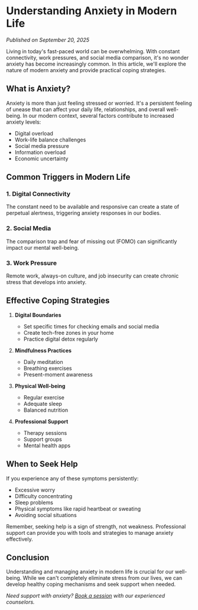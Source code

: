 # Understanding Anxiety in Modern Life

*Published on September 20, 2025*

Living in today's fast-paced world can be overwhelming. With constant connectivity, work pressures, and social media comparison, it's no wonder anxiety has become increasingly common. In this article, we'll explore the nature of modern anxiety and provide practical coping strategies.

## What is Anxiety?

Anxiety is more than just feeling stressed or worried. It's a persistent feeling of unease that can affect your daily life, relationships, and overall well-being. In our modern context, several factors contribute to increased anxiety levels:

- Digital overload
- Work-life balance challenges
- Social media pressure
- Information overload
- Economic uncertainty

## Common Triggers in Modern Life

### 1. Digital Connectivity
The constant need to be available and responsive can create a state of perpetual alertness, triggering anxiety responses in our bodies.

### 2. Social Media
The comparison trap and fear of missing out (FOMO) can significantly impact our mental well-being.

### 3. Work Pressure
Remote work, always-on culture, and job insecurity can create chronic stress that develops into anxiety.

## Effective Coping Strategies

1. **Digital Boundaries**
   - Set specific times for checking emails and social media
   - Create tech-free zones in your home
   - Practice digital detox regularly

2. **Mindfulness Practices**
   - Daily meditation
   - Breathing exercises
   - Present-moment awareness

3. **Physical Well-being**
   - Regular exercise
   - Adequate sleep
   - Balanced nutrition

4. **Professional Support**
   - Therapy sessions
   - Support groups
   - Mental health apps

## When to Seek Help

If you experience any of these symptoms persistently:
- Excessive worry
- Difficulty concentrating
- Sleep problems
- Physical symptoms like rapid heartbeat or sweating
- Avoiding social situations

Remember, seeking help is a sign of strength, not weakness. Professional support can provide you with tools and strategies to manage anxiety effectively.

## Conclusion

Understanding and managing anxiety in modern life is crucial for our well-being. While we can't completely eliminate stress from our lives, we can develop healthy coping mechanisms and seek support when needed.

*Need support with anxiety? [Book a session](#book) with our experienced counselors.*
